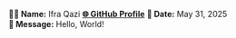 **🧑‍💻 Name:** Ifra Qazi
[**🌐 GitHub Profile**](https://github.com/IQ-ai3) 
**📅 Date:** May 31, 2025  
**💬 Message:** Hello, World!
